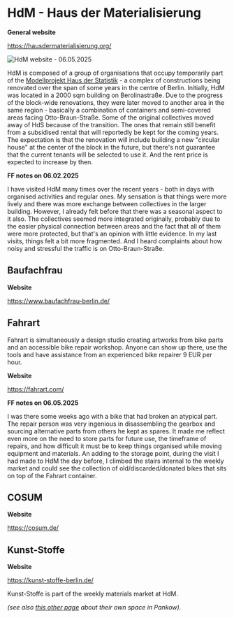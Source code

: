# HdM - Haus der Materialisierung

**General website**

https://hausdermaterialisierung.org/

![HdM website - 06.05.2025](HdM_website.png)

HdM is composed of a group of organisations that occupy temporarily part of the [Modellprojekt Haus der Statistik](https://hausderstatistik.org/) - a complex of constructions being renovated over the span of some years in the centre of Berlin. Initially, HdM was located in a 2000 sqm building on Berolinastraße. Due to the progress of the block-wide renovations, they were later moved to another area in the same region - basically a combination of containers and semi-covered areas facing Otto-Braun-Straße. Some of the original collectives moved away of HdS because of the transition. The ones that remain still benefit from a subsidised rental that will reportedly be kept for the coming years. The expectation is that the renovation will include building a new "circular house" at the center of the block in the future, but there's not guarantee that the current tenants will be selected to use it. And the rent price is expected to increase by then.

**FF notes on 06.02.2025**

I have visited HdM many times over the recent years - both in days with organised activities and regular ones. My sensation is that things were more lively and there was more exchange between collectives in the larger building. However, I already felt before that there was a seasonal aspect to it also. The collectives seemed more integrated originally, probably due to the easier physical connection between areas and the fact that all of them were more protected, but that's an opinion with little evidence. In my last visits, things felt a bit more fragmented. And I heard complaints about how noisy and stressful the traffic is on Otto-Braun-Straße. 

## Baufachfrau

**Website**

https://www.baufachfrau-berlin.de/

## Fahrart

Fahrart is simultaneously a design studio creating artworks from bike parts and an accessible bike repair workshop. Anyone can show up there, use the tools and have assistance from an experienced bike repairer 9 EUR per hour.

**Website**

https://fahrart.com/


**FF notes on 06.05.2025**

I was there some weeks ago with a bike that had broken an atypical part. The repair person was very ingenious in disassembling the gearbox and sourcing alternative parts from others he kept as spares. It made me reflect even more on the need to store parts for future use, the timeframe of repairs, and how difficult it must be to keep things organised while moving equipment and materials. An adding to the storage point, during the visit I had made to HdM the day before, I climbed the stairs internal to the weekly market and could see the collection of old/discarded/donated bikes that sits on top of the Fahrart container.


## COSUM

**Website**

https://cosum.de/


## Kunst-Stoffe

**Website**

https://kunst-stoffe-berlin.de/

Kunst-Stoffe is part of the weekly materials market at HdM.

_(see also [this other page](../Kunst-Stoffe) about their own space in Pankow)._